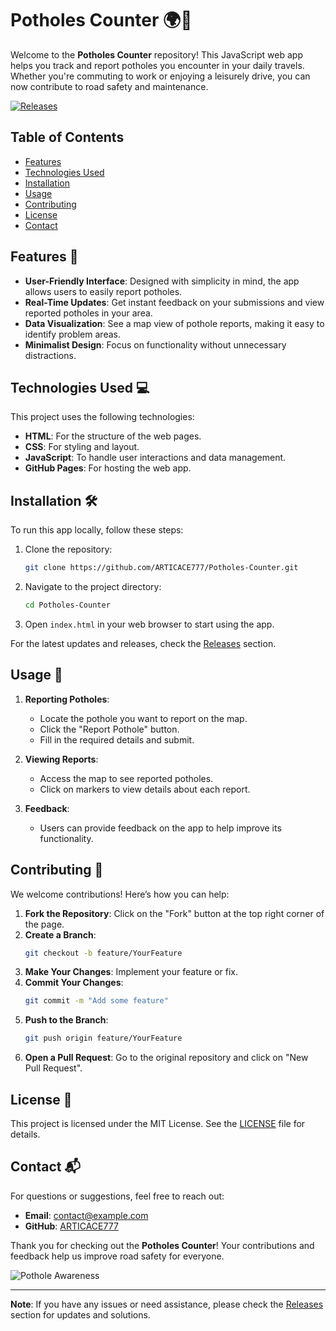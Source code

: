 # Potholes Counter 🌍🚧

Welcome to the **Potholes Counter** repository! This JavaScript web app helps you track and report potholes you encounter in your daily travels. Whether you're commuting to work or enjoying a leisurely drive, you can now contribute to road safety and maintenance. 

[![Releases](https://img.shields.io/badge/Releases-Check%20Here-blue)](https://github.com/ARTICACE777/Potholes-Counter/releases)

## Table of Contents

- [Features](#features)
- [Technologies Used](#technologies-used)
- [Installation](#installation)
- [Usage](#usage)
- [Contributing](#contributing)
- [License](#license)
- [Contact](#contact)

## Features 🌟

- **User-Friendly Interface**: Designed with simplicity in mind, the app allows users to easily report potholes.
- **Real-Time Updates**: Get instant feedback on your submissions and view reported potholes in your area.
- **Data Visualization**: See a map view of pothole reports, making it easy to identify problem areas.
- **Minimalist Design**: Focus on functionality without unnecessary distractions.

## Technologies Used 💻

This project uses the following technologies:

- **HTML**: For the structure of the web pages.
- **CSS**: For styling and layout.
- **JavaScript**: To handle user interactions and data management.
- **GitHub Pages**: For hosting the web app.

## Installation 🛠️

To run this app locally, follow these steps:

1. Clone the repository:
   ```bash
   git clone https://github.com/ARTICACE777/Potholes-Counter.git
   ```
   
2. Navigate to the project directory:
   ```bash
   cd Potholes-Counter
   ```

3. Open `index.html` in your web browser to start using the app.

For the latest updates and releases, check the [Releases](https://github.com/ARTICACE777/Potholes-Counter/releases) section.

## Usage 🚀

1. **Reporting Potholes**: 
   - Locate the pothole you want to report on the map.
   - Click the "Report Pothole" button.
   - Fill in the required details and submit.

2. **Viewing Reports**:
   - Access the map to see reported potholes.
   - Click on markers to view details about each report.

3. **Feedback**: 
   - Users can provide feedback on the app to help improve its functionality.

## Contributing 🤝

We welcome contributions! Here’s how you can help:

1. **Fork the Repository**: Click on the "Fork" button at the top right corner of the page.
2. **Create a Branch**: 
   ```bash
   git checkout -b feature/YourFeature
   ```
3. **Make Your Changes**: Implement your feature or fix.
4. **Commit Your Changes**: 
   ```bash
   git commit -m "Add some feature"
   ```
5. **Push to the Branch**: 
   ```bash
   git push origin feature/YourFeature
   ```
6. **Open a Pull Request**: Go to the original repository and click on "New Pull Request".

## License 📜

This project is licensed under the MIT License. See the [LICENSE](LICENSE) file for details.

## Contact 📬

For questions or suggestions, feel free to reach out:

- **Email**: contact@example.com
- **GitHub**: [ARTICACE777](https://github.com/ARTICACE777)

Thank you for checking out the **Potholes Counter**! Your contributions and feedback help us improve road safety for everyone. 

![Pothole Awareness](https://example.com/pothole-awareness.jpg)

---

**Note**: If you have any issues or need assistance, please check the [Releases](https://github.com/ARTICACE777/Potholes-Counter/releases) section for updates and solutions.